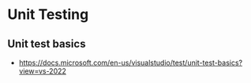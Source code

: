 # Unit Testing 
## Unit test basics
  - https://docs.microsoft.com/en-us/visualstudio/test/unit-test-basics?view=vs-2022

